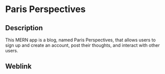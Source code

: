 # Paris Perspectives

## Description
This MERN app is a blog, named Paris Perspectives, that allows users to sign up and create an account, post their thoughts, and interact with other users. 

## Weblink



